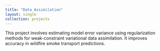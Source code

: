 ```yaml
---
title: "Data Assimilation"
layout: single
collection: projects
---
```


This project involves estimating model error variance using regularization methods for weak-constraint variational data assimilation. It improves accuracy in wildfire smoke transport predictions.

